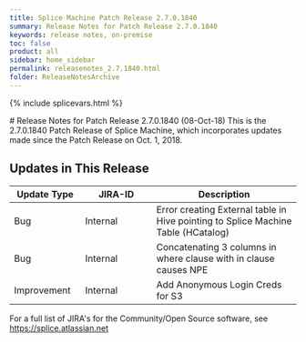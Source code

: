 ```yaml
---
title: Splice Machine Patch Release 2.7.0.1840
summary: Release Notes for Patch Release 2.7.0.1840
keywords: release notes, on-premise
toc: false
product: all
sidebar: home_sidebar
permalink: releasenotes_2.7.1840.html
folder: ReleaseNotesArchive
---
```

{% include splicevars.html %}
<section>
<div class="TopicContent" data-swiftype-index="true" markdown="1">
# Release Notes for Patch Release 2.7.0.1840 (08-Oct-18)
This is the 2.7.0.1840 Patch Release of Splice Machine, which incorporates updates made since the Patch Release on Oct. 1, 2018.

## Updates in This Release
<table>
    <col width="125px" />
    <col width="125px" />
    <col />
    <thead>
        <tr>
            <th>Update Type</th>
            <th>JIRA-ID</th>
            <th>Description</th>
        </tr>
    </thead>
    <tbody>
        <tr>
            <td>Bug</td>
            <td>Internal</td>
            <td>Error creating External table in Hive pointing to Splice Machine Table (HCatalog)</td>
        </tr>
        <tr>
            <td>Bug</td>
            <td>Internal</td>
            <td>Concatenating 3 columns in where clause with in clause causes NPE</td>
        </tr>
        <tr>
            <td>Improvement</td>
            <td>Internal</td>
            <td>Add Anonymous Login Creds for S3</td>
        </tr>
    </tbody>
</table>

For a full list of JIRA's for the Community/Open Source software, see <https://splice.atlassian.net>

</div>
</section>

